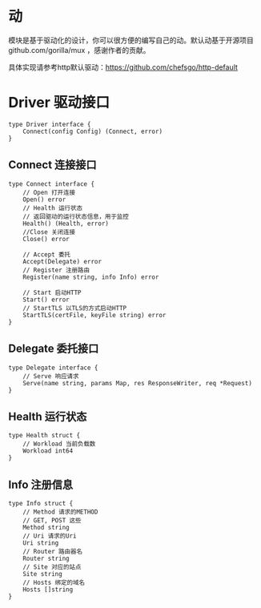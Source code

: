 # 动

模块是基于驱动化的设计，你可以很方便的编写自己的动。默认动基于开源项目 github.com/gorilla/mux ，感谢作者的贡献。

具体实现请参考http默认驱动：https://github.com/chefsgo/http-default

# Driver 驱动接口

```golang
type Driver interface {
	Connect(config Config) (Connect, error)
}
```

## Connect 连接接口

```golang
type Connect interface {
	// Open 打开连接
	Open() error
	// Health 运行状态
	// 返回驱动的运行状态信息，用于监控
	Health() (Health, error)
	//Close 关闭连接
	Close() error

	// Accept 委托
	Accept(Delegate) error
	// Register 注册路由
	Register(name string, info Info) error

	// Start 启动HTTP
	Start() error
	// StartTLS 以TLS的方式启动HTTP
	StartTLS(certFile, keyFile string) error
}
```

## Delegate 委托接口

```golang
type Delegate interface {
	// Serve 响应请求
	Serve(name string, params Map, res ResponseWriter, req *Request)
}
```

## Health 运行状态

```golang
type Health struct {
	// Workload 当前负载数
	Workload int64
}
```

## Info 注册信息

```golang
type Info struct {
	// Method 请求的METHOD
	// GET, POST 这些
	Method string
	// Uri 请求的Uri
	Uri string
	// Router 路由器名
	Router string
	// Site 对应的站点
	Site string
	// Hosts 绑定的域名
	Hosts []string
}
```
